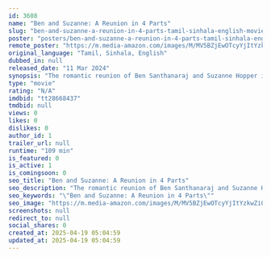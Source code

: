 ```yaml
---
id: 3608
name: "Ben and Suzanne: A Reunion in 4 Parts"
slug: "ben-and-suzanne-a-reunion-in-4-parts-tamil-sinhala-english-movie-download"
poster: "posters/ben-and-suzanne-a-reunion-in-4-parts-tamil-sinhala-english-2024.jpg"
remote_poster: "https://m.media-amazon.com/images/M/MV5BZjEwOTcyYjItYzkwZi00NzQ4LTlhNWItN2ZlMDBjM2VhMTlhXkEyXkFqcGdeQXVyMzQ5ODgzNjM@._V1_SX300.jpg"
original_language: "Tamil, Sinhala, English"
dubbed_in: null
released_date: "11 Mar 2024"
synopsis: "The romantic reunion of Ben Santhanaraj and Suzanne Hopper is thwarted when Suzanne's boss asks her to work during their holiday road trip."
type: "movie"
rating: "N/A"
imdbid: "tt28668437"
tmdbid: null
views: 0
likes: 0
dislikes: 0
author_id: 1
trailer_url: null
runtime: "109 min"
is_featured: 0
is_active: 1
is_comingsoon: 0
seo_title: "Ben and Suzanne: A Reunion in 4 Parts"
seo_description: "The romantic reunion of Ben Santhanaraj and Suzanne Hopper is thwarted when Suzanne's boss asks her to work during their holiday road trip."
seo_keywords: "\"Ben and Suzanne: A Reunion in 4 Parts\""
seo_image: "https://m.media-amazon.com/images/M/MV5BZjEwOTcyYjItYzkwZi00NzQ4LTlhNWItN2ZlMDBjM2VhMTlhXkEyXkFqcGdeQXVyMzQ5ODgzNjM@._V1_SX300.jpg"
screenshots: null
redirect_to: null
social_shares: 0
created_at: 2025-04-19 05:04:59
updated_at: 2025-04-19 05:04:59
---
```


